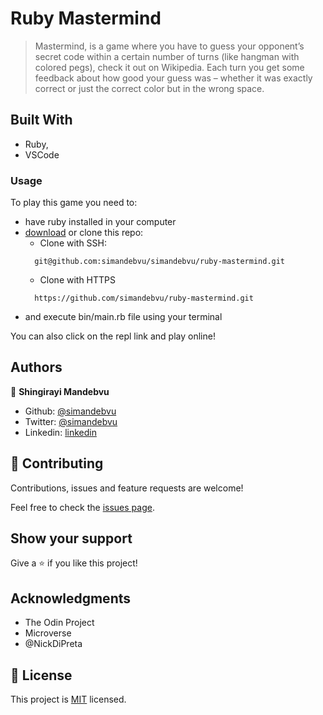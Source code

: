 # Ruby Mastermind

> Mastermind, is a game where you have to guess your opponent’s secret code within a certain number of turns (like hangman with colored pegs), check it out on Wikipedia. Each turn you get some feedback about how good your guess was – whether it was exactly correct or just the correct color but in the wrong space.

## Built With

- Ruby,
- VSCode

### Usage

To play this game you need to:
* have ruby installed in your computer
* [download](https://github.com/simandebvu/ruby-mastermind/archive/master.zip) or clone this repo:
  - Clone with SSH:
  ```
    git@github.com:simandebvu/simandebvu/ruby-mastermind.git
  ```
  - Clone with HTTPS
  ```
    https://github.com/simandebvu/ruby-mastermind.git
  ```
* and execute bin/main.rb file using your terminal

You can also click on the repl link and play online!


## Authors

👤 **Shingirayi Mandebvu**

- Github: [@simandebvu](https://github.com/simandebvu)
- Twitter: [@simandebvu](https://twitter.com/simandebvu)
- Linkedin: [linkedin](https://linkedin.com/in/simandebvu)

## 🤝 Contributing

Contributions, issues and feature requests are welcome!

Feel free to check the [issues page](issues/).

## Show your support

Give a ⭐️ if you like this project!

## Acknowledgments

- The Odin Project
- Microverse
- @NickDiPreta

## 📝 License

This project is [MIT](lic.url) licensed.
